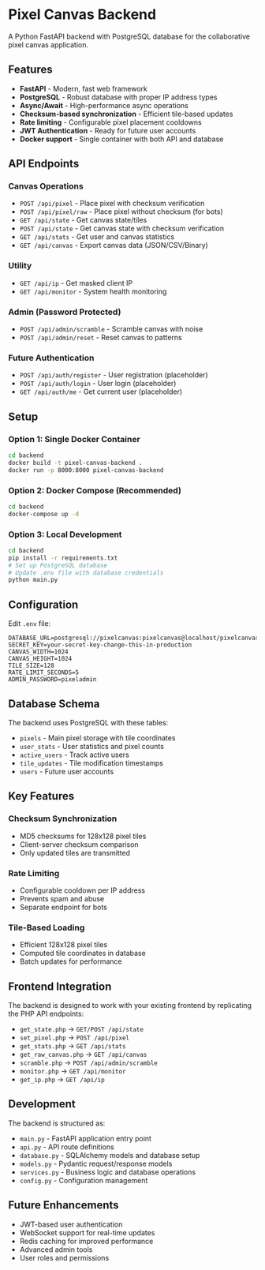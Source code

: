 # Pixel Canvas Backend

A Python FastAPI backend with PostgreSQL database for the collaborative pixel canvas application.

## Features

- **FastAPI** - Modern, fast web framework
- **PostgreSQL** - Robust database with proper IP address types
- **Async/Await** - High-performance async operations
- **Checksum-based synchronization** - Efficient tile-based updates
- **Rate limiting** - Configurable pixel placement cooldowns
- **JWT Authentication** - Ready for future user accounts
- **Docker support** - Single container with both API and database

## API Endpoints

### Canvas Operations
- `POST /api/pixel` - Place pixel with checksum verification
- `POST /api/pixel/raw` - Place pixel without checksum (for bots)
- `GET /api/state` - Get canvas state/tiles
- `POST /api/state` - Get canvas state with checksum verification
- `GET /api/stats` - Get user and canvas statistics
- `GET /api/canvas` - Export canvas data (JSON/CSV/Binary)

### Utility
- `GET /api/ip` - Get masked client IP
- `GET /api/monitor` - System health monitoring

### Admin (Password Protected)
- `POST /api/admin/scramble` - Scramble canvas with noise
- `POST /api/admin/reset` - Reset canvas to patterns

### Future Authentication
- `POST /api/auth/register` - User registration (placeholder)
- `POST /api/auth/login` - User login (placeholder)
- `GET /api/auth/me` - Get current user (placeholder)

## Setup

### Option 1: Single Docker Container
```bash
cd backend
docker build -t pixel-canvas-backend .
docker run -p 8000:8000 pixel-canvas-backend
```

### Option 2: Docker Compose (Recommended)
```bash
cd backend
docker-compose up -d
```

### Option 3: Local Development
```bash
cd backend
pip install -r requirements.txt
# Set up PostgreSQL database
# Update .env file with database credentials
python main.py
```

## Configuration

Edit `.env` file:
```env
DATABASE_URL=postgresql://pixelcanvas:pixelcanvas@localhost/pixelcanvas
SECRET_KEY=your-secret-key-change-this-in-production
CANVAS_WIDTH=1024
CANVAS_HEIGHT=1024
TILE_SIZE=128
RATE_LIMIT_SECONDS=5
ADMIN_PASSWORD=pixeladmin
```

## Database Schema

The backend uses PostgreSQL with these tables:
- `pixels` - Main pixel storage with tile coordinates
- `user_stats` - User statistics and pixel counts
- `active_users` - Track active users
- `tile_updates` - Tile modification timestamps
- `users` - Future user accounts

## Key Features

### Checksum Synchronization
- MD5 checksums for 128x128 pixel tiles
- Client-server checksum comparison
- Only updated tiles are transmitted

### Rate Limiting
- Configurable cooldown per IP address
- Prevents spam and abuse
- Separate endpoint for bots

### Tile-Based Loading
- Efficient 128x128 pixel tiles
- Computed tile coordinates in database
- Batch updates for performance

## Frontend Integration

The backend is designed to work with your existing frontend by replicating the PHP API endpoints:

- `get_state.php` → `GET/POST /api/state`
- `set_pixel.php` → `POST /api/pixel`
- `get_stats.php` → `GET /api/stats`
- `get_raw_canvas.php` → `GET /api/canvas`
- `scramble.php` → `POST /api/admin/scramble`
- `monitor.php` → `GET /api/monitor`
- `get_ip.php` → `GET /api/ip`

## Development

The backend is structured as:
- `main.py` - FastAPI application entry point
- `api.py` - API route definitions
- `database.py` - SQLAlchemy models and database setup
- `models.py` - Pydantic request/response models
- `services.py` - Business logic and database operations
- `config.py` - Configuration management

## Future Enhancements

- JWT-based user authentication
- WebSocket support for real-time updates
- Redis caching for improved performance
- Advanced admin tools
- User roles and permissions 